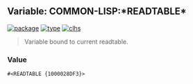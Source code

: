 ## Variable: COMMON-LISP:\*READTABLE\*
[![package](https://img.shields.io/badge/Package-COMMON--LISP-5f9ea0.svg?style=social&colorA=999999)](../) [![type](https://img.shields.io/badge/Type-Variable-5f9ea0.svg?style=social&colorA=999999)](../#variable) [![clhs](https://img.shields.io/badge/CLHS-*READTABLE*-5f9ea0.svg?style=social&colorA=999999)](http://www.lispworks.com/documentation/HyperSpec/Body/v_rdtabl.htm) 

> Variable bound to current readtable.

### Value
```
#<READTABLE {1000028DF3}>
```
